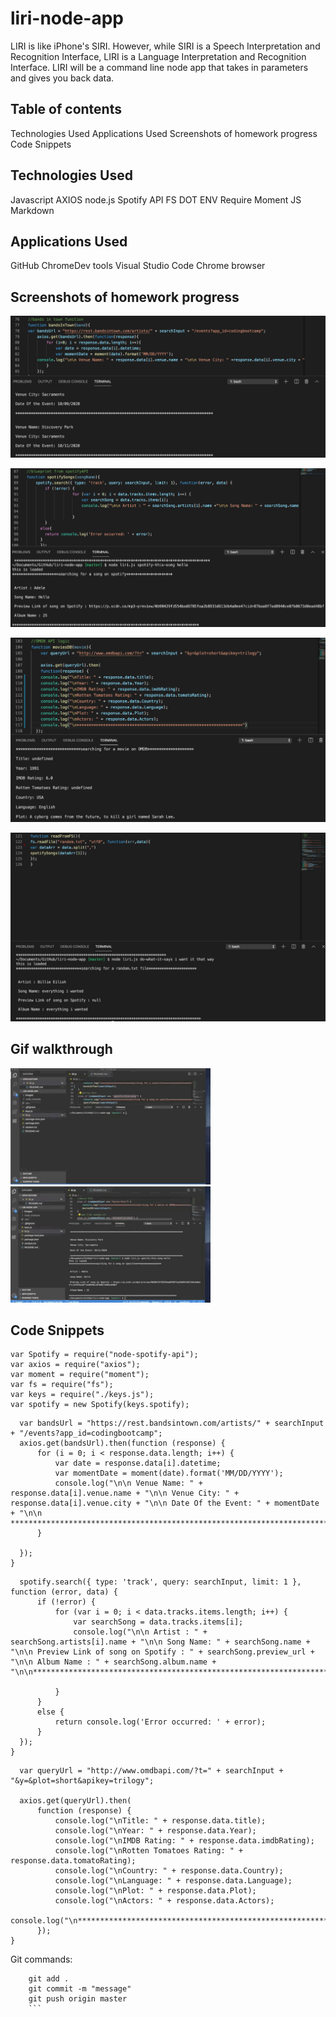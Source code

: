 # liri-node-app
 LIRI is like iPhone's SIRI. However, while SIRI is a Speech Interpretation and Recognition Interface, LIRI is a Language Interpretation and Recognition Interface. LIRI will be a command line node app that takes in parameters and gives you back data.

## Table of contents
Technologies Used
Applications Used
Screenshots of homework progress
Code Snippets

## Technologies Used
Javascript
AXIOS
node.js
Spotify API
FS
DOT ENV
Require
Moment JS
Markdown

## Applications Used
GitHub
ChromeDev tools
Visual Studio Code
Chrome browser

## Screenshots of homework progress

![Code progression Final](https://github.com/krishnaaddala/liri-node-app/blob/master/Images/Concert-liri-img.png "LIRI BANDSInTOWN API Final Layout 1")

![Code progression Final](https://github.com/krishnaaddala/liri-node-app/blob/master/Images/spotofyAPI-liri.png "LIRI SPOTIFYAPI Final Layout 2")

![Code progression Final](https://github.com/krishnaaddala/liri-node-app/blob/master/Images/omdbAPI-liri.png "LIRI OMDBAPI Final Layout 3")

![Code progression Final](https://github.com/krishnaaddala/liri-node-app/blob/master/Images/readFromRandom-liri.png "LIRI READFromRandomTEXTFile Final Layout 4")


## Gif walkthrough

![Giphy 1](https://github.com/krishnaaddala/liri-node-app/blob/master/Images/Gify1-LIRI.gif)
![Giphy 2](https://github.com/krishnaaddala/liri-node-app/blob/master/Images/Gify2-LIRI.gif)


## Code Snippets

```require("dotenv").config();
var Spotify = require("node-spotify-api");
var axios = require("axios");
var moment = require("moment");
var fs = require("fs");
var keys = require("./keys.js");
var spotify = new Spotify(keys.spotify);
  ```

  ```function bandsInTown(band) {
    var bandsUrl = "https://rest.bandsintown.com/artists/" + searchInput + "/events?app_id=codingbootcamp";
    axios.get(bandsUrl).then(function (response) {
        for (i = 0; i < response.data.length; i++) {
            var date = response.data[i].datetime;
            var momentDate = moment(date).format('MM/DD/YYYY');
            console.log("\n\n Venue Name: " + response.data[i].venue.name + "\n\n Venue City: " + response.data[i].venue.city + "\n\n Date Of the Event: " + momentDate + "\n\n *****************************************************************************************");
        }
        
    });
}
  ```

  ``` function spotifySongs(songName) {
    spotify.search({ type: 'track', query: searchInput, limit: 1 }, function (error, data) {
        if (!error) {
            for (var i = 0; i < data.tracks.items.length; i++) {
                var searchSong = data.tracks.items[i];
                console.log("\n\n Artist : " + searchSong.artists[i].name + "\n\n Song Name: " + searchSong.name + "\n\n Preview Link of song on Spotify : " + searchSong.preview_url + "\n\n Album Name : " + searchSong.album.name + "\n\n*************************************************************************************");

            }
        }
        else {
            return console.log('Error occurred: ' + error);
        }
    });
}
  ```
  ```function moviesDB(movie) {
    var queryUrl = "http://www.omdbapi.com/?t=" + searchInput + "&y=&plot=short&apikey=trilogy";

    axios.get(queryUrl).then(
        function (response) {
            console.log("\nTitle: " + response.data.title);
            console.log("\nYear: " + response.data.Year);
            console.log("\nIMDB Rating: " + response.data.imdbRating);
            console.log("\nRotten Tomatoes Rating: " + response.data.tomatoRating);
            console.log("\nCountry: " + response.data.Country);
            console.log("\nLanguage: " + response.data.Language);
            console.log("\nPlot: " + response.data.Plot);
            console.log("\nActors: " + response.data.Actors);
            console.log("\n*********************************************************************")
        });
}
  ```
Git commands:

```git status
    git add .
    git commit -m "message"
    git push origin master
    ```